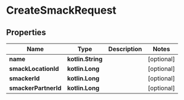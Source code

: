 
# CreateSmackRequest

## Properties
Name | Type | Description | Notes
------------ | ------------- | ------------- | -------------
**name** | **kotlin.String** |  |  [optional]
**smackLocationId** | **kotlin.Long** |  |  [optional]
**smackerId** | **kotlin.Long** |  |  [optional]
**smackerPartnerId** | **kotlin.Long** |  |  [optional]




